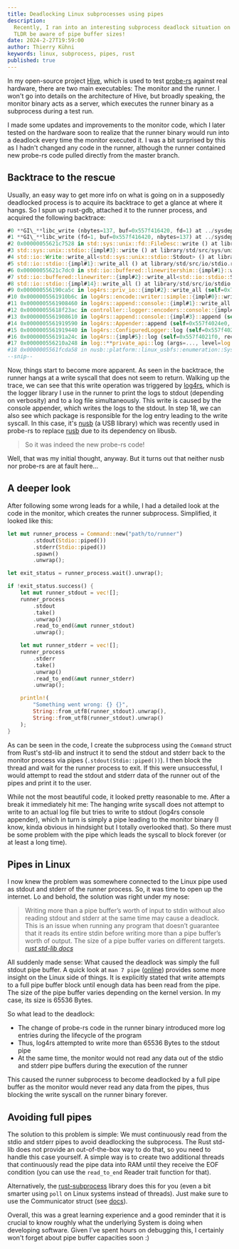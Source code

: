 ```yaml
---
title: Deadlocking Linux subprocesses using pipes
description:
  Recently, I ran into an interesting subprocess deadlock situation on Linux.
  TLDR be aware of pipe buffer sizes!
date: 2024-2-27T19:59:00
author: Thierry Kühni
keywords: linux, subprocess, pipes, rust
published: true
---
```


In my open-source project [Hive](https://github.com/probe-rs/hive-software),
which is used to test [probe-rs](https://github.com/probe-rs/probe-rs) against
real hardware, there are two main executables: The monitor and the runner. I
won't go into details on the architecture of Hive, but broadly speaking, the
monitor binary acts as a server, which executes the runner binary as a
subprocess during a test run.

I made some updates and improvements to the monitor code, which I later tested
on the hardware soon to realize that the runner binary would run into a deadlock
every time the monitor executed it. I was a bit surprised by this as I hadn't
changed any code in the runner, although the runner contained new probe-rs code
pulled directly from the master branch.

## Backtrace to the rescue

Usually, an easy way to get more info on what is going on in a supposedly
deadlocked process is to acquire its backtrace to get a glance at where it
hangs. So I spun up rust-gdb, attached it to the runner process, and acquired
the following backtrace:

```rust
#0 **GI\_**libc_write (nbytes=137, buf=0x557f416420, fd=1) at ../sysdeps/unix/sysv/linux/write.c:26
#1 **GI\_**libc_write (fd=1, buf=0x557f416420, nbytes=137) at ../sysdeps/unix/sysv/linux/write.c:24
#2 0x00000055621c7528 in std::sys::unix::fd::FileDesc::write () at library/std/src/sys/unix/fd.rs:264
#3 std::sys::unix::stdio::{impl#3}::write () at library/std/src/sys/unix/stdio.rs:43
#4 std::io::Write::write_all<std::sys::unix::stdio::Stdout> () at library/std/src/io/mod.rs:1622
#5 std::io::stdio::{impl#1}::write_all () at library/std/src/io/stdio.rs:142
#6 0x00000055621c7dc0 in std::io::buffered::linewritershim::{impl#1}::write_all<std::io::stdio::StdoutRaw> () at library/std/src/io/buffered/linewritershim.rs:260
#7 std::io::buffered::linewriter::{impl#2}::write_all<std::io::stdio::StdoutRaw> () at library/std/src/io/buffered/linewriter.rs:208
#8 std::io::stdio::{impl#14}::write_all () at library/std/src/io/stdio.rs:747
#9 0x000000556190ca5c in log4rs::priv_io::{impl#2}::write_all (self=0x7fdfc3bcb0, buf=&[u8](size=137) = {...}) at src/priv_io.rs:80
#10 0x0000005561910b6c in log4rs::encode::writer::simple::{impl#0}::write_all<log4rs::priv_io::StdWriterLock> (self=0x7fdfc3bcb0, buf=&[u8](size=137) = {...}) at src/encode/writer/simple.rs:23
#11 0x0000005561908460 in log4rs::append::console::{impl#1}::write_all (self=0x7fdfc3bca8, buf=&[u8](size=137) = {...}) at src/append/console.rs:95
#12 0x00000055618f23ac in controller::logger::encoders::console::{impl#1}::encode (self=0x1, w=..., record=0x7fdfc3c050) at controller/src/logger/encoders/console.rs:45
#13 0x0000005561908610 in log4rs::append::console::{impl#3}::append (self=0x557f402080, record=0x7fdfc3c050) at src/append/console.rs:133
#14 0x0000005561919590 in log4rs::Appender::append (self=0x557f4024e0, record=0x7fdfc3c050) at src/lib.rs:314
#15 0x0000005561919440 in log4rs::ConfiguredLogger::log (self=0x557f4022d0, record=0x7fdfc3c050, appenders=&[log4rs::Appender](size=2) = {...}) at src/lib.rs:284
#16 0x000000556191a24c in log4rs::{impl#5}::log (self=0x557f4021f0, record=0x7fdfc3c050) at src/lib.rs:436
#17 0x000000556210a248 in log::**private_api::log (args=..., level=log::Level::Debug, line=25, kvs=...) at src/**private_api.rs:22
#18 0x0000005561fcda58 in nusb::platform::linux_usbfs::enumeration::SysfsPath::read_attr<alloc::string::String> (self=0x7fdfc3c710, attr="bInterfaceProtocol") at src/platform/linux_usbfs/enumeration.rs:25
--snip--
```

Now, things start to become more apparent. As seen in the backtrace, the runner
hangs at a write syscall that does not seem to return. Walking up the trace, we
can see that this write operation was triggered by
[log4rs](https://github.com/estk/log4rs), which is the logger library I use in
the runner to print the logs to stdout (depending on verbosity) and to a log
file simultaneously. This write is caused by the console appender, which writes
the logs to the stdout. In step 18, we can also see which package is responsible
for the log entry leading to the write syscall. In this case, it's
[nusb](https://github.com/kevinmehall/nusb) (a USB library) which was recently
used in probe-rs to replace [rusb](https://github.com/a1ien/rusb) due to its
dependency on libusb.

> So it was indeed the new probe-rs code!

Well, that was my initial thought, anyway. But it turns out that neither nusb
nor probe-rs are at fault here...

## A deeper look

After following some wrong leads for a while, I had a detailed look at the code
in the monitor, which creates the runner subprocess. Simplified, it looked like
this:

```rust
let mut runner_process = Command::new("path/to/runner")
        .stdout(Stdio::piped())
        .stderr(Stdio::piped())
        .spawn()
        .unwrap();

let exit_status = runner_process.wait().unwrap();

if !exit_status.success() {
    let mut runner_stdout = vec![];
    runner_process
        .stdout
        .take()
        .unwrap()
        .read_to_end(&mut runner_stdout)
        .unwrap();

    let mut runner_stderr = vec![];
    runner_process
        .stderr
        .take()
        .unwrap()
        .read_to_end(&mut runner_stderr)
        .unwrap();

    println!(
        "Something went wrong: {} {}",
        String::from_utf8(runner_stdout).unwrap(),
        String::from_utf8(runner_stdout).unwrap()
    );
}
```

As can be seen in the code, I create the subprocess using the `Command` struct
from Rust's std-lib and instruct it to send the stdout and stderr back to the
monitor process via pipes (`.stdout(Stdio::piped())`). I then block the thread
and wait for the runner process to exit. If this were unsuccessful, I would
attempt to read the stdout and stderr data of the runner out of the pipes and
print it to the user.

While not the most beautiful code, it looked pretty reasonable to me. After a
break it immediately hit me: The hanging write syscall does not attempt to write
to an actual log file but tries to write to stdout (log4rs console appender),
which in turn is simply a pipe leading to the monitor binary (I know, kinda
obvious in hindsight but I totally overlooked that). So there must be some
problem with the pipe which leads the syscall to block forever (or at least a
long time).

## Pipes in Linux

I now knew the problem was somewhere connected to the Linux pipe used as stdout
and stderr of the runner process. So, it was time to open up the internet. Lo
and behold, the solution was right under my nose:

> Writing more than a pipe buffer’s worth of input to stdin without also reading
> stdout and stderr at the same time may cause a deadlock. This is an issue when
> running any program that doesn’t guarantee that it reads its entire stdin
> before writing more than a pipe buffer’s worth of output. The size of a pipe
> buffer varies on different targets.
> <cite><a href="https://doc.rust-lang.org/std/process/struct.Stdio.html">rust
> std-lib docs</a></cite>

All suddenly made sense: What caused the deadlock was simply the full stdout
pipe buffer. A quick look at `man 7 pipe`
([online](https://man7.org/linux/man-pages/man7/pipe.7.html)) provides some more
insight on the Linux side of things. It is explicitly stated that write attempts
to a full pipe buffer block until enough data has been read from the pipe. The
size of the pipe buffer varies depending on the kernel version. In my case, its
size is 65536 Bytes.

So what lead to the deadlock:

- The change of probe-rs code in the runner binary introduced more log entries
  during the lifecycle of the program
- Thus, log4rs attempted to write more than 65536 Bytes to the stdout pipe
- At the same time, the monitor would not read any data out of the stdio and
  stderr pipe buffers during the execution of the runner

This caused the runner subprocess to become deadlocked by a full pipe buffer as
the monitor would never read any data from the pipes, thus blocking the write
syscall on the runner binary forever.

## Avoiding full pipes

The solution to this problem is simple: We must continuously read from the stdio
and stderr pipes to avoid deadlocking the subprocess. The Rust std-lib does not
provide an out-of-the-box way to do that, so you need to handle this case
yourself. A simple way is to create two additional threads that continuously
read the pipe data into RAM until they receive the EOF condition (you can use
the `read_to_end` Reader trait function for that).

Alternatively, the [rust-subprocess](https://github.com/hniksic/rust-subprocess)
library does this for you (even a bit smarter using `poll` on Linux systems
instead of threads). Just make sure to use the Communicator struct (see
[docs](https://docs.rs/subprocess/latest/subprocess/struct.Communicator.html)).

Overall, this was a great learning experience and a good reminder that it is
crucial to know roughly what the underlying System is doing when developing
software. Given I've spent hours on debugging this, I certainly won't forget
about pipe buffer capacities soon :)
